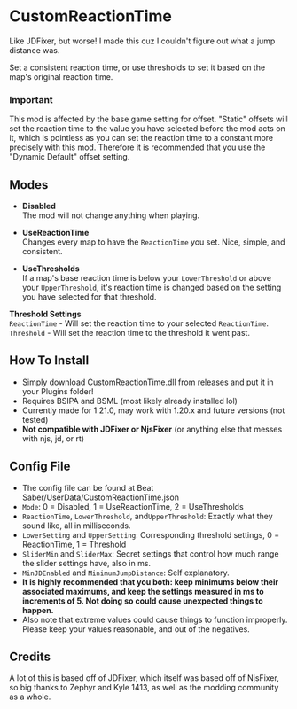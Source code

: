 # CustomReactionTime

Like JDFixer, but worse! I made this cuz I couldn't figure out what a jump distance was.

Set a consistent reaction time, or use thresholds to set it based on the map's original reaction time.

### Important
This mod is affected by the base game setting for offset. "Static" offsets will set the reaction time to the value you have selected before the mod acts on it, which is pointless as you can set the reaction time to a constant more precisely with this mod. Therefore it is recommended that you use the "Dynamic Default" offset setting. 

## Modes
- **Disabled**  
The mod will not change anything when playing.

- **UseReactionTime**  
Changes every map to have the `ReactionTime` you set. Nice, simple, and consistent.

- **UseThresholds**  
If a map's base reaction time is below your `LowerThreshold` or above your `UpperThreshold`, it's reaction time is changed based on the setting you have selected for that threshold.

**Threshold Settings**  
`ReactionTime` - Will set the reaction time to your selected `ReactionTime`.  
`Threshold` - Will set the reaction time to the threshold it went past.

## How To Install
- Simply download CustomReactionTime.dll from [releases](https://github.com/BlqzingIce/CustomReactionTime/releases) and put it in your Plugins folder!
- Requires BSIPA and BSML (most likely already installed lol)
- Currently made for 1.21.0, may work with 1.20.x and future versions (not tested)
- **Not compatible with JDFixer or NjsFixer** (or anything else that messes with njs, jd, or rt)

## Config File
- The config file can be found at Beat Saber/UserData/CustomReactionTime.json
- `Mode`: 0 = Disabled, 1 = UseReactionTime, 2 = UseThresholds
- `ReactionTime`, `LowerThreshold`, and`UpperThreshold`: Exactly what they sound like, all in milliseconds.
- `LowerSetting` and `UpperSetting`: Corresponding threshold settings, 0 = ReactionTime, 1 = Threshold
- `SliderMin` and `SliderMax`: Secret settings that control how much range the slider settings have, also in ms.
- `MinJDEnabled` and `MinimumJumpDistance`: Self explanatory.
- **It is highly recommended that you both: keep minimums below their associated maximums, and keep the settings measured in ms to increments of 5. Not doing so could cause unexpected things to happen.**
-  Also note that extreme values could cause things to function improperly. Please keep your values reasonable, and out of the negatives.

## Credits
A lot of this is based off of JDFixer, which itself was based off of NjsFixer, so big thanks to Zephyr and Kyle 1413, as well as the modding community as a whole.